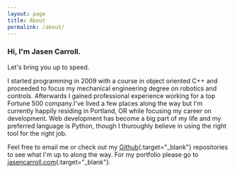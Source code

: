 ```yaml
---
layout: page
title: About
permalink: /about/
---
```

### Hi, I'm Jasen Carroll.
Let's bring you up to speed.

I started programming in 2009 with a course in object oriented C++ and proceeded
to focus my mechanical engineering degree on robotics and controls. Afterwards I
gained professional experience working for a top Fortune 500 company.I've lived
a few places along the way but I'm currently happily residing in Portland, OR
while focusing my career on development. Web development has become a big part
of my life and my preferred language is Python, though I thuroughly believe in
using the right tool for the right job.

Feel free to email me or check out my [Github][1]{:target="_blank"}
repositories to see what I'm up to along the way. For my portfolio please go
to [jasencarroll.com][2]{:target="_blank"}.


[1]: https://github.com/jasenc
[2]: http://www.jasencarroll.com/
